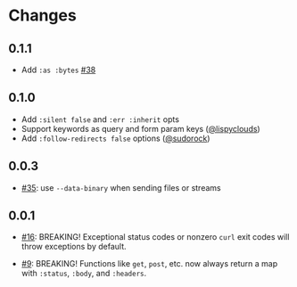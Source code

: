 # Changes

## 0.1.1

- Add `:as :bytes` [#38](https://github.com/babashka/babashka.curl/issues/38)

## 0.1.0

-  Add `:silent false` and `:err :inherit` opts
-  Support keywords as query and form param keys ([@lispyclouds](https://github.com/lispyclouds))
-  Add `:follow-redirects false` options ([@sudorock](https://github.com/sudorock))

## 0.0.3

- [#35](https://github.com/babashka/babashka.curl/issues/35): use
  `--data-binary` when sending files or streams

## 0.0.1

- [#16](https://github.com/babashka/babashka.curl/issues/16): BREAKING!
  Exceptional status codes or nonzero `curl` exit codes will throw exceptions by
  default.

- [#9](https://github.com/babashka/babashka.curl/issues/9): BREAKING! Functions
  like `get`, `post`, etc. now always return a map with `:status`, `:body`, and
  `:headers`.
